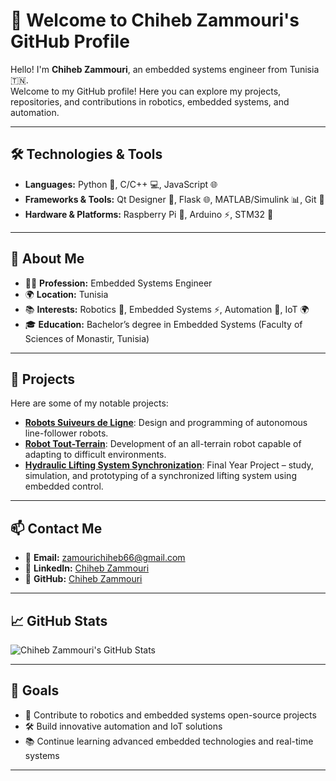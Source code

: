 # 👋 Welcome to Chiheb Zammouri's GitHub Profile  

Hello! I'm **Chiheb Zammouri**, an embedded systems engineer from Tunisia 🇹🇳.  
Welcome to my GitHub profile! Here you can explore my projects, repositories, and contributions in robotics, embedded systems, and automation.  

---

## 🛠️ Technologies & Tools  

- **Languages:** Python 🐍, C/C++ 💻, JavaScript 🌐  
- **Frameworks & Tools:** Qt Designer 🎨, Flask 🌐, MATLAB/Simulink 📊, Git 🦸  
- **Hardware & Platforms:** Raspberry Pi 🍓, Arduino ⚡, STM32 🔧  

---

## 🚀 About Me  

- 👨‍🎓 **Profession:** Embedded Systems Engineer  
- 🌍 **Location:** Tunisia  
- 📚 **Interests:** Robotics 🤖, Embedded Systems ⚡, Automation 🔩, IoT 🌍  
- 🎓 **Education:** Bachelor’s degree in Embedded Systems (Faculty of Sciences of Monastir, Tunisia)  

---

## 📂 Projects  

Here are some of my notable projects:  

- [**Robots Suiveurs de Ligne**](#): Design and programming of autonomous line-follower robots.  
- [**Robot Tout-Terrain**](#): Development of an all-terrain robot capable of adapting to difficult environments.  
- [**Hydraulic Lifting System Synchronization**](#): Final Year Project – study, simulation, and prototyping of a synchronized lifting system using embedded control.  

---

## 📫 Contact Me  

- 📧 **Email:** [zamourichiheb66@gmail.com](mailto:zamourichiheb66@gmail.com)  
- 💼 **LinkedIn:** [Chiheb Zammouri](https://www.linkedin.com/feed/update/urn:li:activity:7367077294965673984)  
- 🐙 **GitHub:** [Chiheb Zammouri](https://github.com/chiheb-oss/chiheb-oss/edit/main/README.md)  

---

## 📈 GitHub Stats  

![Chiheb Zammouri's GitHub Stats](https://github-readme-stats.vercel.app/api?username=ChihebZammouri&show_icons=true&hide_title=true&hide=prs&count_private=true&theme=radical)  

---

## 🎯 Goals  

- 🌟 Contribute to robotics and embedded systems open-source projects  
- 🛠️ Build innovative automation and IoT solutions  
- 📚 Continue learning advanced embedded technologies and real-time systems  

---
